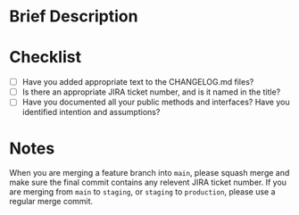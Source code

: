 # Brief Description

# Checklist
* [ ] Have you added appropriate text to the CHANGELOG.md files?
* [ ] Is there an appropriate JIRA ticket number, and is it named in the title?
* [ ] Have you documented all your public methods and interfaces? Have you identified intention and assumptions?

# Notes
When you are merging a feature branch into `main`, please squash merge and make sure the final commit contains any relevent JIRA ticket number. If you are merging from `main` to `staging`, or `staging` to `production`, please use a regular merge commit. 